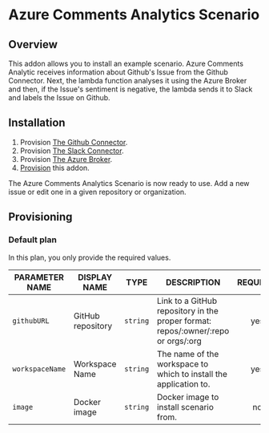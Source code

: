 # Azure Comments Analytics Scenario

## Overview

This addon allows you to install an example scenario. Azure Comments Analytic receives information about Github's Issue from the Github Connector. Next, the lambda function analyses it using the Azure Broker and then, if the Issue's sentiment is negative, the lambda sends it to Slack and labels the Issue on Github.

## Installation

1. Provision [The Github Connector](https://github.com/kyma-incubator/hack-showcase/blob/master/docs/github-connector/README.md).
2. Provision [The Slack Connector](https://github.com/kyma-incubator/hack-showcase/blob/master/docs/slack-connector/README.md).
3. Provision [The Azure Broker](https://github.com/kyma-project/addons/tree/master/addons/azure-service-broker-0.0.1).
4. [Provision](#provisioning) this addon.

The Azure Comments Analytics Scenario is now ready to use. Add a new issue or edit one in a given repository or organization.

## Provisioning

### Default plan

In this plan, you only provide the required values.

| PARAMETER NAME  | DISPLAY NAME      | TYPE     | DESCRIPTION                                                                     | REQUIRED |
| --------------- | ----------------- | -------- | ------------------------------------------------------------------------------- | :------: |
| `githubURL`     | GitHub repository | `string` | Link to a GitHub repository in the proper format: repos/:owner/:repo or orgs/:org |   yes    |
| `workspaceName` | Workspace Name    | `string` | The name of the workspace to which to install the application to.                        |   yes    |
| `image`         | Docker image      | `string` | Docker image to install scenario from.                                          |    no    |
